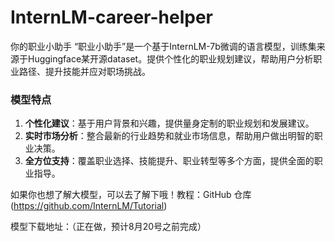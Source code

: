 # InternLM-career-helper
你的职业小助手
“职业小助手”是一个基于InternLM-7b微调的语言模型，训练集来源于Huggingface某开源dataset。提供个性化的职业规划建议，帮助用户分析职业路径、提升技能并应对职场挑战。<br>
### 模型特点

1. **个性化建议**：基于用户背景和兴趣，提供量身定制的职业规划和发展建议。
2. **实时市场分析**：整合最新的行业趋势和就业市场信息，帮助用户做出明智的职业决策。
3. **全方位支持**：覆盖职业选择、技能提升、职业转型等多个方面，提供全面的职业指导。

如果你也想了解大模型，可以去了解下哦！教程：GitHub 仓库(https://github.com/InternLM/Tutorial)

模型下载地址：（正在做，预计8月20号之前完成）

